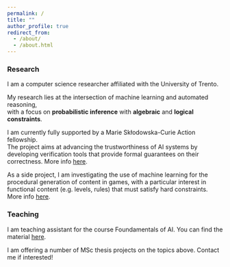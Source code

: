 ```yaml
---
permalink: /
title: ""
author_profile: true
redirect_from: 
  - /about/
  - /about.html
---
```


### Research

I am a computer science researcher affiliated with the University of Trento.

My research lies at the intersection of machine learning and automated reasoning,\
with a focus on **probabilistic inference** with **algebraic** and **logical constraints**.

I am currently fully supported by a Marie Skłodowska-Curie Action fellowship.\
The project aims at advancing the trustworthiness of AI systems by developing verification tools
that provide formal guarantees on their correctness.
More info [here](/pfv4wmi "pfv4wmi").

As a side project, I am investigating the use of machine learning for the procedural generation of content in games, with a particular interest in functional content (e.g. levels, rules) that must satisfy hard constraints.
More info [here](/pcgml "pcgml").



### Teaching

I am teaching assistant for the course Foundamentals of AI.
You can find the material [here](https://drive.google.com/drive/u/1/folders/1IG6U-RgQOhJwt3YoNFHh0Cmqyv1MvvrI "(there)").

I am offering a number of MSc thesis projects on the topics above. Contact me if interested!

